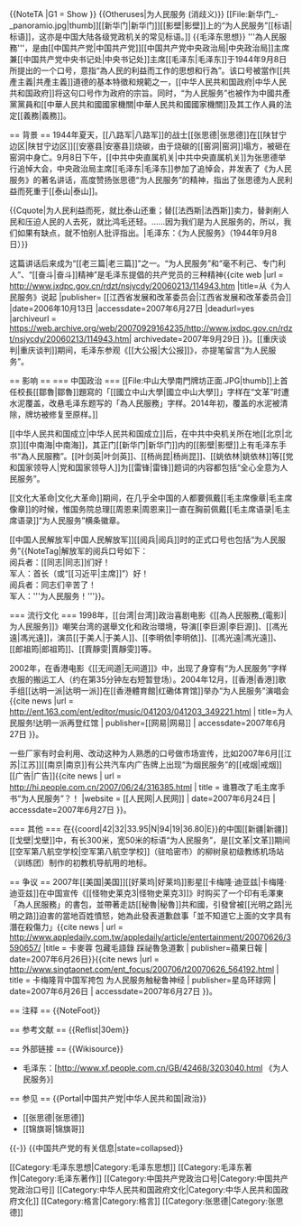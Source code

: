 {{NoteTA
|G1 = Show
}}
{{Otheruses|为人民服务 (消歧义)}}
[[File:新华门_-_panoramio.jpg|thumb]][[新华门|新华门]][[影壁|影壁]]上的“为人民服务”[[标语|标语]]，这亦是中国大陆各级党政机关的常见标语。]]
{{毛泽东思想}}
'''為人民服務'''，是由[[中国共产党|中国共产党]][[中国共产党中央政治局|中央政治局]]主席兼[[中国共产党中央书记处|中央书记处]]主席[[毛泽东|毛泽东]]于1944年9月8日所提出的一个口号，意指“為人民的利益而工作的思想和行為”。该口号被當作[[共產主義|共產主義]]道德的基本特徵和規範之一，[[中华人民共和国政府|中华人民共和国政府]]将这句口号作为政府的宗旨。同时，“为人民服务”也被作为中國共產黨黨員和[[中華人民共和國國家機關|中華人民共和國國家機關]]及其工作人員的法定[[義務|義務]]。

== 背景 ==
1944年夏天，[[八路军|八路军]]的战士[[张思德|张思德]]在[[陕甘宁边区|陕甘宁边区]][[安塞县|安塞县]]烧碳，由于烧碳的[[窑洞|窑洞]]塌方，被砸在窑洞中身亡。9月8日下午，[[中共中央直属机关|中共中央直属机关]]为张思德举行追悼大会，中央政治局主席[[毛泽东|毛泽东]]参加了追悼会，并发表了《为人民服务》的著名讲话，高度赞扬张思德“为人民服务”的精神，指出了张思德为人民利益而死重于[[泰山|泰山]]。

{{Cquote|为人民利益而死，就比泰山还重；替[[法西斯|法西斯]]卖力，替剥削人民和压迫人民的人去死，就比鸿毛还轻。……因为我们是为人民服务的，所以，我们如果有缺点，就不怕别人批评指出。|毛泽东：《为人民服务》（1944年9月8日）}}

这篇讲话后来成为“[[老三篇|老三篇]]”之一。“为人民服务”和“毫不利己、专门利人”、“[[奋斗|奋斗]]精神”是毛泽东提倡的共产党员的三种精神<ref>{{cite web |url = http://www.jxdpc.gov.cn/rdzt/nsjycdy/20060213/114943.htm |title=从《为人民服务》说起 |publisher= [[江西省发展和改革委员会|江西省发展和改革委员会]] |date=2006年10月13日 |accessdate=2007年6月27日 |deadurl=yes |archiveurl = https://web.archive.org/web/20070929164235/http://www.jxdpc.gov.cn/rdzt/nsjycdy/20060213/114943.htm| archivedate=2007年9月29日 }}</ref>。[[重庆谈判|重庆谈判]]期间，毛泽东参观《[[大公报|大公报]]》，亦提笔留言“为人民服务”。

== 影响 ==
=== 中国政治 ===
[[File:中山大學南門牌坊正面.JPG|thumb]]上首任校長[[鄒魯|鄒魯]]題寫的「[[國立中山大學|國立中山大學]]」字样在“文革”时遭水泥覆盖，改悬毛泽东题写的「為人民服務」字样。2014年初，覆盖的水泥被清除，牌坊被修复至原样。]]

[[中华人民共和国成立|中华人民共和国成立]]后，在中共中央机关所在地[[北京|北京]][[中南海|中南海]]，其正门[[新华门|新华门]]内的[[影壁|影壁]]上有毛泽东手书“為人民服務”。[[叶剑英|叶剑英]]、[[杨尚昆|杨尚昆]]、[[姚依林|姚依林]]等[[党和国家领导人|党和国家领导人]]为[[雷锋|雷锋]]题词的内容都包括“全心全意为人民服务”。

[[文化大革命|文化大革命]]期间，在几乎全中国的人都要佩戴[[毛主席像章|毛主席像章]]的时候，惟国务院总理[[周恩来|周恩来]]一直在胸前佩戴[[毛主席语录|毛主席语录]]“为人民服务”横条徽章。

[[中国人民解放军|中国人民解放军]][[阅兵|阅兵]]时的正式口号也包括“为人民服务”{{NoteTag|解放军的阅兵口号如下：<br />阅兵者：[[同志|同志]]们好！<br/>军人：首长（或“[[习近平|主席]]”）好！<br />阅兵者：同志们辛苦了！<br />军人：'''为人民服务！'''}}。

=== 流行文化 ===
1998年，[[台湾|台湾]]政治喜剧电影《[[為人民服務_(電影)|为人民服务]]》嘲笑台湾的選舉文化和政治環境，导演[[李巨源|李巨源]]、[[馮光遠|馮光遠]]，演员[[于美人|于美人]]、[[李明依|李明依]]、[[馮光遠|馮光遠]]、[[郎祖筠|郎祖筠]]、[[賈靜雯|賈靜雯]]等。

2002年，在香港电影《[[无间道|无间道]]》中，出现了身穿有“为人民服务”字样衣服的搬运工人（约在第35分钟左右短暂登场）。2004年12月，[[香港|香港]]歌手组[[达明一派|达明一派]]在[[香港體育館|红磡体育馆]]举办“为人民服务”演唱会<ref>{{cite news |url = http://ent.163.com/ent/editor/music/041203/041203_349221.html | title=为人民服务!达明一派再登红馆 | publisher=[[网易|网易]] | accessdate=2007年6月27日 }}</ref>。

一些厂家有时会利用、改动这种为人熟悉的口号做市场宣传，比如2007年6月[[江苏|江苏]][[南京|南京]]有公共汽车内广告牌上出现“为烟民服务”的[[戒烟|戒烟]][[广告|广告]]<ref>{{cite news | url = http://hi.people.com.cn/2007/06/24/316385.html | title = 谁篡改了毛主席手书“为人民服务”？！ |website = [[人民网|人民网]] | date=2007年6月24日 | accessdate=2007年6月27日 }}</ref>。

=== 其他 ===
在{{coord|42|32|33.95|N|94|19|36.80|E}}的中国[[新疆|新疆]][[戈壁|戈壁]]中，有长300米，宽50米的标语“为人民服务”，是[[文革|文革]]期间[[空军第八航空学校|空军第八航空学校]]（驻哈密市）的柳树泉初级教练机场站（训练团）制作的初教机导航用的地标。

== 争议 ==
2007年[[美国|美国]][[好莱坞|好莱坞]]影星[[卡梅隆·迪亚兹|卡梅隆·迪亚兹]]在中国宣传《[[怪物史莱克3|怪物史莱克3]]》时购买了一个印有毛澤東「為人民服務」的書包，並帶著走訪[[秘魯|秘魯]]共和國，引發曾被[[光明之路|光明之路]]迫害的當地百姓憤怒，她為此發表道歉啟事「並不知道它上面的文字具有潛在殺傷力」<ref>{{cite news | url = http://www.appledaily.com.tw/appledaily/article/entertainment/20070626/3590657/ |title = 卡麥蓉 包藏毛語錄 踩祕魯急道歉 | publisher=蘋果日報 | date=2007年6月26日}}</ref><ref>{{cite news |url = http://www.singtaonet.com/ent_focus/200706/t20070626_564192.html | title = 卡梅隆背中国军挎包 为人民服务触秘鲁神经 | publisher=星岛环球网 | date=2007年6月26日 | accessdate=2007年6月27日 }}</ref>。

== 注释 ==
{{NoteFoot}}

== 参考文献 ==
{{Reflist|30em}}

== 外部链接 ==
{{Wikisource}}
* 毛泽东：[http://www.xf.people.com.cn/GB/42468/3203040.html 《为人民服务》]

== 参见 ==
{{Portal|中国共产党|中华人民共和国|政治}}
* [[张思德|张思德]]
* [[锦旗哥|锦旗哥]]

{{-}}
{{中国共产党的有关信息|state=collapsed}}

[[Category:毛泽东思想|Category:毛泽东思想]]
[[Category:毛泽东著作|Category:毛泽东著作]]
[[Category:中国共产党政治口号|Category:中国共产党政治口号]]
[[Category:中华人民共和国政府文化|Category:中华人民共和国政府文化]]
[[Category:格言|Category:格言]]
[[Category:张思德|Category:张思德]]